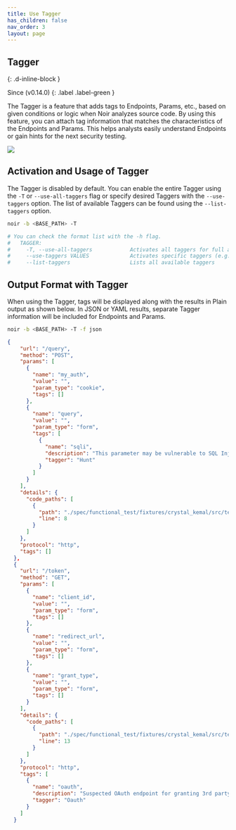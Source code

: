 ```yaml
---
title: Use Tagger
has_children: false
nav_order: 3
layout: page
---
```


## Tagger
{: .d-inline-block }

Since (v0.14.0) 
{: .label .label-green }

The Tagger is a feature that adds tags to Endpoints, Params, etc., based on given conditions or logic when Noir analyzes source code. By using this feature, you can attach tag information that matches the characteristics of the Endpoints and Params. This helps analysts easily understand Endpoints or gain hints for the next security testing.

![](../../images/advanced/tagger.png)

## Activation and Usage of Tagger
The Tagger is disabled by default. You can enable the entire Tagger using the `-T` or `--use-all-taggers` flag or specify desired Taggers with the `--use-taggers` option. The list of available Taggers can be found using the `--list-taggers` option.

```bash
noir -b <BASE_PATH> -T

# You can check the format list with the -h flag.
#   TAGGER:
#     -T, --use-all-taggers            Activates all taggers for full analysis coverage
#     --use-taggers VALUES             Activates specific taggers (e.g., --use-taggers hunt,oauth)
#     --list-taggers                   Lists all available taggers
```

## Output Format with Tagger
When using the Tagger, tags will be displayed along with the results in Plain output as shown below. In JSON or YAML results, separate Tagger information will be included for Endpoints and Params.

```bash
noir -b <BASE_PATH> -T -f json
```

```json
{
    "url": "/query",
    "method": "POST",
    "params": [
      {
        "name": "my_auth",
        "value": "",
        "param_type": "cookie",
        "tags": []
      },
      {
        "name": "query",
        "value": "",
        "param_type": "form",
        "tags": [
          {
            "name": "sqli",
            "description": "This parameter may be vulnerable to SQL Injection attacks.",
            "tagger": "Hunt"
          }
        ]
      }
    ],
    "details": {
      "code_paths": [
        {
          "path": "./spec/functional_test/fixtures/crystal_kemal/src/testapp.cr",
          "line": 8
        }
      ]
    },
    "protocol": "http",
    "tags": []
  },
  {
    "url": "/token",
    "method": "GET",
    "params": [
      {
        "name": "client_id",
        "value": "",
        "param_type": "form",
        "tags": []
      },
      {
        "name": "redirect_url",
        "value": "",
        "param_type": "form",
        "tags": []
      },
      {
        "name": "grant_type",
        "value": "",
        "param_type": "form",
        "tags": []
      }
    ],
    "details": {
      "code_paths": [
        {
          "path": "./spec/functional_test/fixtures/crystal_kemal/src/testapp.cr",
          "line": 13
        }
      ]
    },
    "protocol": "http",
    "tags": [
      {
        "name": "oauth",
        "description": "Suspected OAuth endpoint for granting 3rd party access.",
        "tagger": "Oauth"
      }
    ]
  }
```